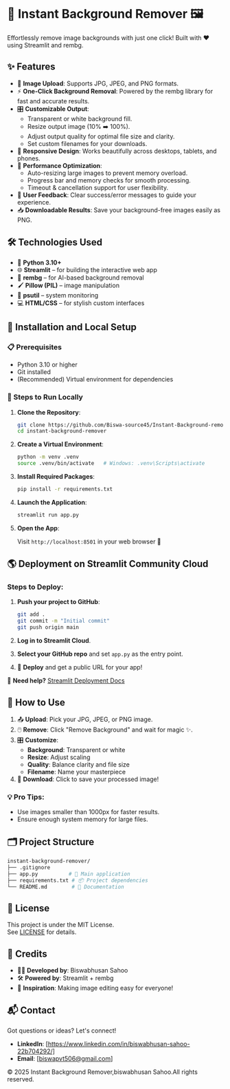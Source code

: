 
# 🎨 Instant Background Remover 🖼️

Effortlessly remove image backgrounds with just one click! Built with ❤️ using Streamlit and rembg.

## ✨ Features

- 📸 **Image Upload**: Supports JPG, JPEG, and PNG formats.
- ⚡ **One-Click Background Removal**: Powered by the rembg library for fast and accurate results.
- 🎛️ **Customizable Output**:
  - Transparent or white background fill.
  - Resize output image (10% ➡️ 100%).
  - Adjust output quality for optimal file size and clarity.
  - Set custom filenames for your downloads.
- 📱 **Responsive Design**: Works beautifully across desktops, tablets, and phones.
- 🚀 **Performance Optimization**:
  - Auto-resizing large images to prevent memory overload.
  - Progress bar and memory checks for smooth processing.
  - Timeout & cancellation support for user flexibility.
- 🎯 **User Feedback**: Clear success/error messages to guide your experience.
- 📥 **Downloadable Results**: Save your background-free images easily as PNG.

## 🛠️ Technologies Used

- 🐍 **Python 3.10+**
- 🌐 **Streamlit** – for building the interactive web app
- 🎨 **rembg** – for AI-based background removal
- 🖌️ **Pillow (PIL)** – image manipulation
- 🧠 **psutil** – system monitoring
- 💻 **HTML/CSS** – for stylish custom interfaces

## 🚀 Installation and Local Setup

### 📋 Prerequisites

- Python 3.10 or higher
- Git installed
- (Recommended) Virtual environment for dependencies

### 🧩 Steps to Run Locally

1. **Clone the Repository**:

   ```bash
   git clone https://github.com/Biswa-source45/Instant-Background-remover.git
   cd instant-background-remover
   ```

2. **Create a Virtual Environment**:

   ```bash
   python -m venv .venv
   source .venv/bin/activate   # Windows: .venv\Scripts\activate
   ```

3. **Install Required Packages**:

   ```bash
   pip install -r requirements.txt
   ```

4. **Launch the Application**:

   ```bash
   streamlit run app.py
   ```

5. **Open the App**:

   Visit `http://localhost:8501` in your web browser 🚀

## 🌎 Deployment on Streamlit Community Cloud

### Steps to Deploy:

1. **Push your project to GitHub**:

   ```bash
   git add .
   git commit -m "Initial commit"
   git push origin main
   ```

2. **Log in to Streamlit Cloud**.

3. **Select your GitHub repo** and set `app.py` as the entry point.

4. 🚀 **Deploy** and get a public URL for your app!

🔗 **Need help?** [Streamlit Deployment Docs](https://docs.streamlit.io/streamlit-community-cloud/get-started)

## 🎯 How to Use

1. 📤 **Upload**: Pick your JPG, JPEG, or PNG image.
2. 🖱️ **Remove**: Click "Remove Background" and wait for magic ✨.
3. 🎛️ **Customize**:
   - **Background**: Transparent or white
   - **Resize**: Adjust scaling
   - **Quality**: Balance clarity and file size
   - **Filename**: Name your masterpiece
4. 💾 **Download**: Click to save your processed image!

### 💡 Pro Tips:

- Use images smaller than 1000px for faster results.
- Ensure enough system memory for large files.

## 🗂️ Project Structure

```bash
instant-background-remover/
├── .gitignore
├── app.py          # 🚀 Main application
├── requirements.txt # 📦 Project dependencies
└── README.md        # 📖 Documentation
```

## 📜 License

This project is under the MIT License.  
See [LICENSE](LICENSE) for details.

## 👏 Credits

- 👨‍💻 **Developed by**: Biswabhusan Sahoo
- 🛠️ **Powered by**: Streamlit + rembg
- 🌟 **Inspiration**: Making image editing easy for everyone!

## 📬 Contact

Got questions or ideas? Let's connect!

- **LinkedIn**: [https://www.linkedin.com/in/biswabhusan-sahoo-22b704292/]
- **Email**: [biswapvt506@gmail.com]

© 2025 Instant Background Remover,biswabhusan Sahoo.All rights reserved.
